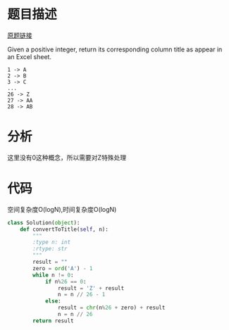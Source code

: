 
# 题目描述
[原题链接](https://leetcode.com/problems/excel-sheet-column-title/)

Given a positive integer, return its corresponding column title as appear in an Excel sheet.


```
1 -> A
2 -> B
3 -> C
...
26 -> Z
27 -> AA
28 -> AB 
```

<!--more-->

# 分析
这里没有0这种概念，所以需要对Z特殊处理

# 代码
空间复杂度O(logN),时间复杂度O(logN)
```Python
class Solution(object):
    def convertToTitle(self, n):
        """
        :type n: int
        :rtype: str
        """
        result = ""
        zero = ord('A') - 1
        while n != 0:
            if n%26 == 0:
                result = 'Z' + result
                n = n // 26 - 1
            else:
                result = chr(n%26 + zero) + result
                n = n // 26
        return result
```
            